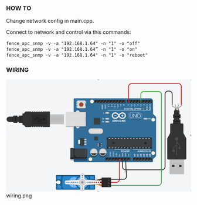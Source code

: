 ### HOW TO

Change network config in main.cpp.

Connect to network  and control via this commands:

```console
fence_apc_snmp -v -a "192.168.1.64" -n "1" -o "off"
fence_apc_snmp -v -a "192.168.1.64” -n "1" -o "on"
fence_apc_snmp -v -a "192.168.1.64" -n "1" -o "reboot"
```


### WIRING

![Wiring](/wiring.png)
wiring.png
